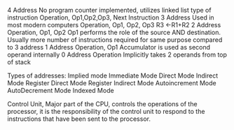 4 Address
	No program counter implemented, utilizes linked list type of instruction
	Operation, Op1,Op2,Op3, Next Instruction
3 Address
	Used in most modern computers 
	Operation, Op1, Op2, Op3
	R3 <-R1+R2
2 Address 
	Operation, Op1, Op2
	Op1 performs the role of the source AND destination.
	Usually more number of instructions required for same purpose compared to 3 address
1 Address
	Operation, Op1
	Accumulator is used as second operand internally
0 Address
	Operation
	Implicitly takes 2 operands from top of stack

Types of addresses:
	Implied mode
	Immediate Mode
	Direct Mode
	Indirect Mode
	Register Direct Mode
	Register Indirect Mode
	Autoincrement Mode
	AutoDecrement Mode
	Indexed Mode


Control Unit, 
	Major part of the CPU, controls the operations of the processor, it is the responsibility of the control unit to respond to the instructions that have been sent to the processor.
	